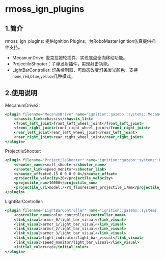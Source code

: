 # rmoss_ign_plugins

## 1.简介

rmoss_ign_plugins: 提供Ignition Plugins，为RoboMaster Ignition仿真提供插件支持。

* MecanumDrive: 麦克拉姆轮插件，实现底盘全向移动功能。
* ProjectileShooter：子弹发射插件，实现射击功能。
* LightBarController: 灯条控制器，可动态改变灯条发光颜色，支持`none`,`red`,`blue`,`yellow`几种模式。

## 2.使用说明

MecanumDrive2:

```xml
<plugin filename="MecanumDrive" name="ignition::gazebo::systems::MecanumDrive2">
    <chassis_link>chassis</chassis_link>
    <front_left_joint>front_left_wheel_joint</front_left_joint>
    <front_right_joint>front_right_wheel_joint</front_right_joint>
    <rear_left_joint>rear_left_wheel_joint</rear_left_joint>
    <rear_right_joint>rear_right_wheel_joint</rear_right_joint>
</plugin>
```

ProjectileShooter:

```xml
<plugin filename="ProjectileShooter" name="ignition::gazebo::systems::ProjectileShooter">
    <shooter_name>small_shooter</shooter_name>
    <shooter_link>speed_monitor</shooter_link>
    <shooter_offset>0.15 0 0 0 0 0</shooter_offset>
    <projectile_velocity>20</projectile_velocity>
    <projectile_num>10000</projectile_num>
    <projectile_uri>model://rm_fluorescent_projectile_17mm</projectile_uri>
</plugin>
```

LightBarController:

```xml
<plugin filename="LightBarController" name="ignition::gazebo::systems::LightBarController">
    <controller_name>color_controller</controller_name>
    <link_visual>armor_0/light_bar_visual</link_visual>
    <link_visual>armor_1/light_bar_visual</link_visual>
    <link_visual>armor_2/light_bar_visual</link_visual>
    <link_visual>armor_3/light_bar_visual</link_visual>
    <link_visual>light_indicator/light_bar_visual</link_visual>
    <link_visual>speed_monitor/light_bar_visual</link_visual>
    <initial_color>red</initial_color>
</plugin>
```
